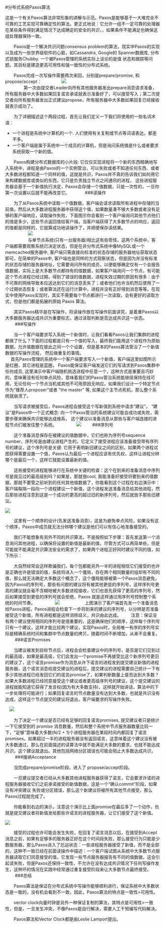 #分布式系统Paxos算法

这是一个有关Paxos算法非常形象的讲解与示范。Paxos是能够基于一大堆完全不可靠的工艺实现可靠确定性的算法。更正式地说：它允许一组不一定可靠的处理器在某些条件得到满足情况下达成确定的安全的共识，，如果条件不能满足也确保这组处理器保持一致。

　　Paxos是一个解决共识问题consensus problem的算法，现实中Paxos的实现以及成为一些世界级软件的心脏，如Cassandra, Google的 Spanner数据库, 分布式锁服务Chubby. 一个被Paxos管理的系统实际上谈论的是值 状态和跟踪等问题，其目标是建造更高可用性和强一致性的分布式系统。

　　Paxos完成一次写操作需要两次来回，分别是prepare/promise, 和 propose/accept：
　　
　　![](1/paxos.png)  
　　
　　第一次由提交者Leader向所有其他服务器发出prepare消息请求准备，所有服务器中大多数如果回复诺言承诺就表示准备好了，可以接受写入；第二次提交者向所有服务器发出正式建议propose，所有服务器中大多数如果回复已经接收就表示成功了。

　　为了详细描述这个两段过程，首先让我们定义一下我们将使用的一些名词术语：

- 一个进程是系统中计算机的一个. 人们使用有关复制或节点等词语表达，都差不多。
- 一个客户端是属于系统中一个成员的计算机，但是询问系统值是什么或者要求系统获取一个新的值。

　　Paxos构建分布式数据库的小片段: 它仅仅实现进程将一个新的东西精确地写入系统中，进程是由Paxos的一个实例管治，可以失败或者不知道任何东西、或者大多数进程都知道一个同样的值，这就是共识，Paxos并不真的告诉我们如何用它来构建数据库或类似的东西，它只是负责独立节点之间通讯的进程， 这些进程服务器会基于一个新值执行决定，Paxos会存储一个值数据，只是一次性的，一旦你第一次设置以后就不能再改变它。
　　　
###读操作

　　为了从Paxos系统中读取一个值数据，客户端会请求读取所有进程中存储的当前值，然后从大多数进程服务器中获得这个值，如果数量凑不够大多数或者没有足够的客户端响应，读取操作失败，下面图示你会看到一个客户端询问其他节点他们的值是多少，这些节点返回值给客户端，当客户端获得了大多数节点的响应，返回的值都是同样的，它就算成功地读操作了，并顺便保存读结果。  
　　
　　　![](1/2.gif) 　  
　　　　　
  与单节点系统(只有一台服务器)相比这有些奇怪，这两个系统中，客户端都需要观察系统已决定状态，但是在非分布式系统中像MySQL或一个memcached服务器中, 客户端只需直接向标准的状态存储的服务器地址获取状态即可，在简单的Paxos中, 客户端也是同样的方式观察状态，但是因为并没有标准的状态存储的服务器地址，它需要询问所有的成员，以便能够确定仅有一个会报告值数据，实际上是大多数节点都持有的值数据，如果客户端询问一个节点，有可能这个节点进程已经过期，得到了错误的值数据，进程失效过期的原因有很多：由于不可靠的网络导致本应送达到它们的消息丢失了；或者他们也许当机然后使用了一个过期状态恢复；或者算法还在运行计算中，进程并没有正好得到消息等等。在现实中使用Paxos实现时，其实不需要每个节点都进行一次读取，会有更好的读取方式，但是他们都是拓展的原始 Paxos 算法。

　　其实Paxos精华是在写操作，将读操作放在写操作前面讲究，是着重Paxos以大多数服务器达成共识为重要标志，通过读取判断是否达成共识这一状态。  
　　
###写操作

　　当一个客户端要求写入系统一个新值时，让我们看看Paxos让我们集群的进程都做了什么？下面的过程都是只有一个值的写入，最终我们能用这个进程作为原始数据，允许值数据在彼此之间一个个设置，但是基本的Paxos算法管治了一个新值数据的写操作流程， 然后做重复的事情。
　  
　  首先Paxos管理的系统中一个客户端要求写入一个新值，客户端这里如图所示是红圈，其它进程是蓝圈， Paxos能保证客户端发送它们的写请求到Paxos集群中任何成员, 这里演示中客户端随机挑选进程中任意一个，这种方式是重要且巧妙的，意味著没有任何单点风险，意味着我们的Paxos管治系统能继续保持在线可用，无论任何一个节点当机或其他不可用原因无响应。如果我们设计一个特定节点作为“推荐人proposer”或者 "the master" 等, 如果这个主节点死机，那么整个系统就崩溃了。

　　当写请求被接受后，Paxos进程会接受这个写新值到系统中请求“建议”， “建议”是Paxos中一个正式概念: 向一个Paxos管治的系统建议可能会成功或失败，需要步骤来确保共识能够达成维系，
这个建议以准备消息从那些与客户端连接的进程节点们被发往整个系统。
　　
　　![](1/3.gif)
　　
###序列号

　　这个准备消息保存在被建议的值数据中，它们也称为序列号sequence number，序列号是由建议进程产生的，它定义了接受进程应该准备接受带有序列号的建议，这个序列号是关键: 它用于表明新旧建议之间的区别，如果两个进程试图获得需要设置一个值，Paxos认为最后一个进程应该有优先权，这样让进程分辨哪个是最后一个，这样它就能设置最新的值。

　　这些接受的进程能够进行在系统中关键的检查：这个在到来的准备消息中序列号是我见过的最高级别吗？如果是，那就很cool, 我能准备好接受将要到来的值数据，那就不要管之前听到的任何其他值数据了，你能看到这个过程在右边演示中：客户端每隔一段向一个进程建议一个新值，这个进程发送准备消息给其他进程，然后那些进程注意到这是一个成功的更高的超过旧的新序列号，然后就放手那些旧建议。

![](1/4.gif)


　　这里有一个顺序的设计(先发送准备消息)，这是为避免单点风险，如果没有这个顺序，Paxos中成员就无法分辨哪个建议是他们可以有信心地准备接受的。

　　我们不能想象有另外不同的共识算法，不是按照如下步骤：首先发送第一个消息询问其他进程，以确保将设置的新值是最新的值，尽管方式可以再简单些，但是可能就不能满足共识算法安全的需求了，如果两个进程正好同时建议不同的值，如下所示：

　　大自然经常会这样欺骗我们，每个包都能另外一半的进程相信它们接受的也许是正确也许是错误的值，系统将进入一个僵局，存在两个相同数量的组却有不同的值，那么就无法确定大多数这个概念了，这个僵局能够被第一个Paxos消息避免，因为Paxos的序列号，那些有问题的建议将有被其他更低的序列号，这样序列号更高的建议就会毫不含糊地被大多数进程接收，它们也首先获得了更高的序列号，然后如果接受到更低的序列号就会拒绝，Paxos 就是这样通过用序列号控制整个系统的时间节奏。
　　
　　![](1/5.gif)
　　
　　
　上图演示了客户端首先发一个准备消息给Paxos进程，Paxos进程会检查下一步将到来的建议的序列号，以分辨是否准备接受这个新值，所有进程都是这样消除歧义，共识由此达成。
　　注意：保证没有两个建议使用相同的序列号是很重要的，这是确保他们的顺序，这样每个序列号只有一个建议，这样才能比较两个建议，实现Paxos时，全局唯一有序的序列号实际是精确系统时间和集群中节点数量的拷贝，随着时间不断增加，从来不会重复。
　　
###诺言Promises

　　当建议被发到目标节点后，进程会会检查建议中的序列号，是否是它们见到过的最高级，如果是最高级，它们会发出一个promise不再接受比这个新序列号更旧的建议了，这个诺言promise作为消息从许下诺言的进程发到提交建议新值的进程服务器，这个诺言消息给提交建议的进程后，提交建议的进程需要自己统计一下有多少其他进程已经发回它们的诺言promise了，如果判断数量上是否达到大多数？如果大多数进程已经同意接受这个建议或者更高级序列号的建议，这个提交建议的进程就能知道它获得了发言权(因为有大多数支持)，这样就开始讲话，算法中的下一步处理将可能进行；如果回复诺言的节点数量没有达到大多数，也就是共识没有达成，这样这个节点提交的建议将退出，客户端要求的写操作失败。

　![](1/6.gif)

　　为了决定一个建议是否已经有足够的回复诺言promises, 提交建议者只是统计一下它接受到的 promise 消息数量，然后和整个系统中节点服务器数量比较一下，“足够”意味着大多数(N/2 + 1)个进程服务器在某段时间内都回复了诺言promises。如果超过一半的进程服务器没有返回诺言，这意味着这个建议没有被大多数通过，那么在前面描述的读算法中就不能满足大多数的要求，也就不能达成共识，这个建议就退出。其他包括网络分区错误也可能会阻止大多数达成共识，
　　
###接纳Acceptance

　　当完成prepare/promise阶段，进入了 propose/accept阶段。

　　一旦建议提交者已经从大多数其他进程服务器获得了诺言，它会要求许诺的进程服务器接收它们之前承诺接受的新值数据，这是一个“确认commit”阶段，如果没有冲突建议 失败或分区错误，那么这个新建议将被所有其他节点接受，那么Paxos过程就完成了。

　　你能看到右边的演示，注意这个演示比上面promise在最后多了一个动作，也就是提交建议者将新值发给那些许诺言的进程服务器，让它们接受了这个新值。

![](1/7.gif)

　　接受的过程也许可能会发生失败，在回复了诺言消息以后，在接受到Accept消息之前，如果有足够多的服务器正好在这个时间段失败，那么接受行为只能是少数服务器，那么Paxos进入了厄运状态：一些进程服务器接受了新值，而不是全部的，这种不一致已经在前面读操作中描述：一个客户端试图从系统中大多数节点服务器读取它们同意接受的值，它发现一些节点服务器报告有不同的值数据，这会引起读失败，但是Paxos还保持一致性，不允许在没有达成共识情况下任何写操作发生，这种坏的情况在实践中经常通过重复接受阶段来让大多数节点最终接受。
　　
###总结

　　Paxos算法是保证在分布式系统中写操作能够顺利进行，保证系统中大多数状态是一致的，没有机会看到不一致，因此，Paxos算法的特点是一致性>可用性。

　　vector clock向量时钟是另外一种保证复制的算法，其特点是可用性>一致性，但是，一旦发生冲突，不像Paxos能自行解决，需要人工干预编写代码解决。

　　Paxos算法和Vector Clock都是由Leslie Lamport提出。

 